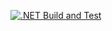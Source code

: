 [![.NET Build and Test](https://github.com/rodolfoghi/NerdStoreEnterprise/actions/workflows/dotnet-build-and-test.yml/badge.svg)](https://github.com/rodolfoghi/NerdStoreEnterprise/actions/workflows/dotnet-build-and-test.yml)
